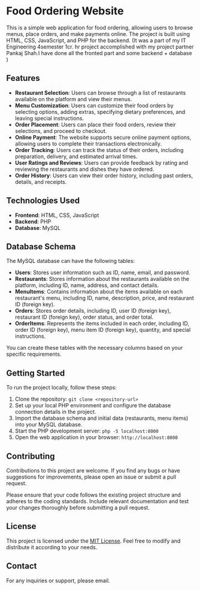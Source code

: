 # Food Ordering Website

This is a simple web application for food ordering, allowing users to browse menus, place orders, and make payments online. The project is built using HTML, CSS, JavaScript, and PHP for the backend.
(It was a part of my IT Engineering 4semester 1cr. hr project accomplished with my project partner Pankaj Shah.I have done all the fronted part and some backend + database )

## Features

- **Restaurant Selection**: Users can browse through a list of restaurants available on the platform and view their menus.
- **Menu Customization**: Users can customize their food orders by selecting options, adding extras, specifying dietary preferences, and leaving special instructions.
- **Order Placement**: Users can place their food orders, review their selections, and proceed to checkout.
- **Online Payment**: The website supports secure online payment options, allowing users to complete their transactions electronically.
- **Order Tracking**: Users can track the status of their orders, including preparation, delivery, and estimated arrival times.
- **User Ratings and Reviews**: Users can provide feedback by rating and reviewing the restaurants and dishes they have ordered.
- **Order History**: Users can view their order history, including past orders, details, and receipts.

## Technologies Used

- **Frontend**: HTML, CSS, JavaScript
- **Backend**: PHP
- **Database**: MySQL

## Database Schema

The MySQL database can have the following tables:

- **Users**: Stores user information such as ID, name, email, and password.
- **Restaurants**: Stores information about the restaurants available on the platform, including ID, name, address, and contact details.
- **MenuItems**: Contains information about the items available on each restaurant's menu, including ID, name, description, price, and restaurant ID (foreign key).
- **Orders**: Stores order details, including ID, user ID (foreign key), restaurant ID (foreign key), order status, and order total.
- **OrderItems**: Represents the items included in each order, including ID, order ID (foreign key), menu item ID (foreign key), quantity, and special instructions.

You can create these tables with the necessary columns based on your specific requirements.

## Getting Started

To run the project locally, follow these steps:

1. Clone the repository: `git clone <repository-url>`
2. Set up your local PHP environment and configure the database connection details in the project.
3. Import the database schema and initial data (restaurants, menu items) into your MySQL database.
4. Start the PHP development server: `php -S localhost:8000`
5. Open the web application in your browser: `http://localhost:8000`

## Contributing

Contributions to this project are welcome. If you find any bugs or have suggestions for improvements, please open an issue or submit a pull request.

Please ensure that your code follows the existing project structure and adheres to the coding standards. Include relevant documentation and test your changes thoroughly before submitting a pull request.

## License

This project is licensed under the [MIT License](LICENSE). Feel free to modify and distribute it according to your needs.

## Contact

For any inquiries or support, please email.
